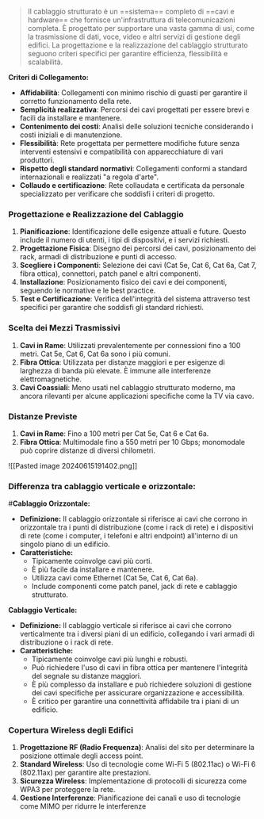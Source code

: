 >Il cablaggio strutturato è un ==sistema== completo di ==cavi e hardware== che fornisce un'infrastruttura di telecomunicazioni completa. È progettato per supportare una vasta gamma di usi, come la trasmissione di dati, voce, video e altri servizi di gestione degli edifici. La progettazione e la realizzazione del cablaggio strutturato seguono criteri specifici per garantire efficienza, flessibilità e scalabilità.


**Criteri di Collegamento:**

- **Affidabilità**: Collegamenti con minimo rischio di guasti per garantire il corretto funzionamento della rete.
- **Semplicità realizzativa**: Percorsi dei cavi progettati per essere brevi e facili da installare e mantenere.
- **Contenimento dei costi**: Analisi delle soluzioni tecniche considerando i costi iniziali e di manutenzione.
- **Flessibilità**: Rete progettata per permettere modifiche future senza interventi estensivi e compatibilità con apparecchiature di vari produttori.
- **Rispetto degli standard normativi**: Collegamenti conformi a standard internazionali e realizzati "a regola d'arte".
- **Collaudo e certificazione**: Rete collaudata e certificata da personale specializzato per verificare che soddisfi i criteri di progetto.

### Progettazione e Realizzazione del Cablaggio

1. **Pianificazione**: Identificazione delle esigenze attuali e future. Questo include il numero di utenti, i tipi di dispositivi, e i servizi richiesti.
2. **Progettazione Fisica**: Disegno dei percorsi dei cavi, posizionamento dei rack, armadi di distribuzione e punti di accesso.
3. **Scegliere i Componenti**: Selezione dei cavi (Cat 5e, Cat 6, Cat 6a, Cat 7, fibra ottica), connettori, patch panel e altri componenti.
4. **Installazione**: Posizionamento fisico dei cavi e dei componenti, seguendo le normative e le best practice.
5. **Test e Certificazione**: Verifica dell'integrità del sistema attraverso test specifici per garantire che soddisfi gli standard richiesti.

  

### Scelta dei Mezzi Trasmissivi

1. **Cavi in Rame**: Utilizzati prevalentemente per connessioni fino a 100 metri. Cat 5e, Cat 6, Cat 6a sono i più comuni.
2. **Fibra Ottica**: Utilizzata per distanze maggiori e per esigenze di larghezza di banda più elevate. È immune alle interferenze elettromagnetiche.
3. **Cavi Coassiali**: Meno usati nel cablaggio strutturato moderno, ma ancora rilevanti per alcune applicazioni specifiche come la TV via cavo.


### Distanze Previste

1. **Cavi in Rame**: Fino a 100 metri per Cat 5e, Cat 6 e Cat 6a.
2. **Fibra Ottica**: Multimodale fino a 550 metri per 10 Gbps; monomodale può coprire distanze di diversi chilometri.

![[Pasted image 20240615191402.png]]


### Differenza tra cablaggio verticale e orizzontale:

#**Cablaggio Orizzontale:**

- **Definizione:** Il cablaggio orizzontale si riferisce ai cavi che corrono in orizzontale tra i punti di distribuzione (come i rack di rete) e i dispositivi di rete (come i computer, i telefoni e altri endpoint) all'interno di un singolo piano di un edificio.
- **Caratteristiche:**
    - Tipicamente coinvolge cavi più corti.
    - È più facile da installare e mantenere.
    - Utilizza cavi come Ethernet (Cat 5e, Cat 6, Cat 6a).
    - Include componenti come patch panel, jack di rete e cablaggio strutturato.

  
**Cablaggio Verticale:**

- **Definizione:** Il cablaggio verticale si riferisce ai cavi che corrono verticalmente tra i diversi piani di un edificio, collegando i vari armadi di distribuzione o i rack di rete.
- **Caratteristiche:**
    - Tipicamente coinvolge cavi più lunghi e robusti.
    - Può richiedere l'uso di cavi in fibra ottica per mantenere l'integrità del segnale su distanze maggiori.
    - È più complesso da installare e può richiedere soluzioni di gestione dei cavi specifiche per assicurare organizzazione e accessibilità.
    - È critico per garantire una connettività affidabile tra i piani di un edificio.

### Copertura Wireless degli Edifici

1. **Progettazione RF (Radio Frequenza)**: Analisi del sito per determinare la posizione ottimale degli access point.
2. **Standard Wireless**: Uso di tecnologie come Wi-Fi 5 (802.11ac) o Wi-Fi 6 (802.11ax) per garantire alte prestazioni.
3. **Sicurezza Wireless**: Implementazione di protocolli di sicurezza come WPA3 per proteggere la rete.
4. **Gestione Interferenze**: Pianificazione dei canali e uso di tecnologie come MIMO per ridurre le interferenze